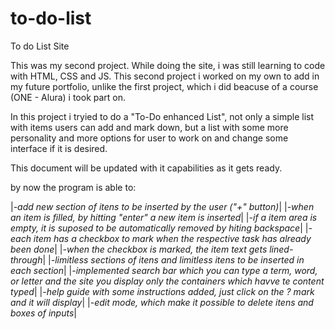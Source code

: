 # to-do-list
To do List Site

This was my second project. While doing the site, i was still learning to code with HTML, CSS and JS. This second project i worked on my own to add in my future portfolio, unlike the first project, which i did beacuse of a course (ONE - Alura) i took part on.

In this project i tryied to do a "To-Do enhanced List", not only a simple list with items users can add and mark down, but a list with some more personality and more options for user to work on and change some interface if it is desired.

This document will be updated with it capabilities as it gets ready.

by now the program is able to:

|*-add new section of itens to be inserted by the user ("+" button)*|
|*-when an item is filled, by hitting "enter" a new item is inserted*|
|*-if a item area is empty, it is suposed to be automatically removed by hiting backspace*|
|*-each item has a checkbox to mark when the respective task has already been done*|
|*-when the checkbox is marked, the item text gets lined-through*|
|*-limitless sections of itens and limitless itens to be inserted in each section*|
|*-implemented search bar which you can type a term, word, or letter and the site you display only the containers which havve te content typed*|
|*-help guide with some instructions added, just click on the ? mark and it will display*|
|*-edit mode, which make it possible to delete itens and boxes of inputs*|
